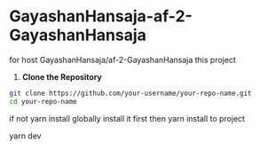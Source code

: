 # GayashanHansaja-af-2-GayashanHansaja
for host GayashanHansaja/af-2-GayashanHansaja this project

1. **Clone the Repository**

```bash
git clone https://github.com/your-username/your-repo-name.git
cd your-repo-name
```
if not yarn install globally install it first
then yarn install to project

yarn dev